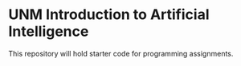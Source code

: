 # UNM Introduction to Artificial Intelligence
This repository will hold starter code for programming assignments. 

